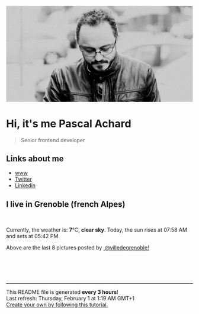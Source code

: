 ![Pascal Achard](./images/photo-pascal-achard.jpg)
# Hi, it's me Pascal Achard
> Senior frontend developer

## Links about me
- [www](https://www.pascal-achard.com)
- [Twitter](https://twitter.com/botmaster)
- [Linkedin](http://www.linkedin.com/in/pascal-achard)


## I live in Grenoble (french Alpes)
<img src="https://openweathermap.org/img/wn/01n@2x.png" alt="">

Currently, the weather is: **7**°C, **clear sky**.
Today, the sun rises at 07:58 AM and sets at 05:42 PM

Above are the last 8 pictures posted by <a href="https://www.instagram.com/villedegrenoble/" target="_blank"><img alt="" src="https://upload.wikimedia.org/wikipedia/commons/thumb/e/e7/Instagram_logo_2016.svg/1024px-Instagram_logo_2016.svg.png" width="20"/> @villedegrenoble!</a>

<p style="display: flex; flex-wrap: wrap; gap: 20px;">
        <img src="https://cdn1.picuki.com/hosted-by-instagram/q/0exhNuNYnjBcaS3SYdxKjf8F2vJ1Wg5SZ60STLepjSVmIR1vLHOapZA0mpCl6yRxIwVgFDeSYzti54koV11UAz19PUPdTbGBRD9S762YV+fN2jBn95VmlrwzK3UfbHet9cQqOzjYMTIfQeoEH%7C%7Cbx7a8Koru5A2MGo1zRMrBC0GAG4fy3UPI7mslm3ayEv0PxtpcyKzNe92U1aUospYmX+XQJWPr5PN1gpKZlR7pCicgIrdDgmBq7EHl3Kj4oUQ+RubTOl+1e1hniQB0XtmidUZgaFxQrzETj7lA0toFzqaqTZY49zt8ZkIH2CmUEXTE86kEomZOClCLOYGWW1EZLnk3J6+acRvkxiI%7C%7CddN65Uo%7C%7CG6ACVQ7vVDJR9GCkrRa%7C%7CyHQ2RI%7C%7Ca0UIUM0IRHQage6H+z1B63Wom5hTEnFAdHgiy8Pap0F8y89Lii1n%7C%7C7g2y49AwTgcPrfYEK%7C%7CUwP%7C%7CPTL5gMmLynkIJ4baRWQ5l4hLc1JdeOQnM2BP74=.jpeg" alt="" width="200"/>
        <img src="https://cdn1.picuki.com/hosted-by-instagram/q/0exhNuNYnjBcaS3SYdxKjf8F2vJ1Wg9SZ60STLepjSVmIR1vLHOapZA0mpCj4yRwKwVlASuRYzti5owjUVxZDT17O0PdSreKRT5T6KybVeagvDNn859pkL4xK3YebXCr8cYoVWGpNWwSDv5PHL%7C%7Clo7gX5v%7C%7CsbCgEpjuSKrVCkGZTjse3TO9%7C%7C2pYf5%7C%7CHSv1izv9QpcmkazXgpdAd4+pvlpDk1VOCtIc17q7VySKNBicMCv6K81Sa8H2QkaHp%7C%7CECKet8XCkONFui3rSzY57zz2F%7C%7Cl9EEIdvlqztEs9s6J6u4GIML1rzt8A%7C%7CKznTlEIGWlvqklPv6XslHPaSkGI%7C%7CmIUwGPRn+T8J7gprsigdcy8U%7C%7C%7C%7CGyDHYa6TYLKt7UlEbId%7C%7CsZ3HEdPeuK8toj6RDF+FZ4FGKyRK+Y7z2i152QjpP3mLeLrBVYK%7C%7CPgpCq8UjDiznT+AVoxZjt.jpeg" alt="" width="200"/>
        <img src="https://cdn1.picuki.com/hosted-by-instagram/q/0exhNuNYnjBcaS3SYdxKjf8F2vJ1Wg5SZ60STLepjSVmIR1vLHOapZA0mpCj4yRwKwVlASuRYzti4I8pVltRAz17OkfcTbyATDxV6aSYUeulvDZn%7C%7CJ9ok7o9L3YZZHev8cIsVAmYdSgIGaYDG7uo%7C%7CekU%7C%7CuXucjAFoS2UNLMT9zJBpY6uSKVKz8B1pJ2Jg3Tt%7C%7C9kiJzJE5m4vMAQrptqO52lEX%7C%7CD+O8BnsaBwVLYBxMQK5qnRlSaHEmw+Jj8vRnagtIj+kOYA2CzxWhMX1GK3XYACDnRT1m+0kxV3t4gj1aSNBdxuiekakIH2bSAEXG428Fk71pu1ynOdV0Gv%7C%7CBB6lWKHzIHkS8crhaPaJtqtANfs9QXleoboBOJDW3UZLfP7BFPeKtKlIvkfmY4SSq1s9QeT0iD7S7734wB4AGgSgWfeWMQ=.jpeg" alt="" width="200"/>
        <img src="https://cdn1.picuki.com/hosted-by-instagram/q/0exhNuNYnjBcaS3SYdxKjf8F2vJ1Wg9SZ60STLepjSVmIR1vLHOapZA0mpCl6yRxIwVgFDeSYzti5ogoVV9RAz19PUbfQLyMRThR56ycUezN0DRh959okL88JXcWZ3Wm8cEuXQmYdSgIGaYDG7uo+qhT5aGuO1lQpTb9d7JGmC4E5ZObS6olhMF4pJ2Jg3Tt%7C%7C9kiJzJE5m4vMAQrptqO52hEX%7C%7CD+O8BnsaBwVLYBxMQK5qnRlSaHEmw+Jj8uTnagtIj+kOYA2G7lXRRrxCyGQ%7C%7CksDnQhi2%7C%7CrkEJ3t4gj1aSNBdxuiekZkIH2bSAEXG428Fk71p26qCDMa2is4EhX2j3+2JrlXcofvLj6LuuzT9C94xXpPJz6MaJhWj9cJLmFdxGObfa1BZ8Uw81AFKUeh2GU9iewI+SszF4iKGRr0TigD5R%7C%7CV9ar0fu8wX3K0RjZgxQ3md2KS6Flx0cLv8isrwl+JCqTJ+5samTwn28sEeFTeLqVxpyHPrwU.jpeg" alt="" width="200"/>
        <img src="https://cdn1.picuki.com/hosted-by-instagram/q/0exhNuNYnjBcaS3SYdxKjf8F2vJ1Wg5SZ60STLepjSVmIR1vLHOapZA0mpCj4yRwKwVlASuRYzti5ospVFVYCj1+PEPWSrSLSjdR6KqQVOzN1jdj855nlroyLHMaZ3Ct88QoVQmYdSgIGaYDG7uo%7C%7CekU%7C%7CuXucjAFoS2UNLMT9zJBpY6uSKVKz8B1pJ2Jg3Tt%7C%7C9kiJzJE5m4vMAQrptqO52lEX%7C%7CD+O8BnsaBwVLYBxMQK5qnRlSaHEmw+Jj8vRnagtIj+kOYA2CGwLS8h3CygQKIwDnQhmHyK4jh3t4gj1aSNBdxuiekakIH2bSAEXG428Fk71pu1ynOdV0Gv+1Rj5nbA6ryZUfEF85foEfSvZ%7C%7CPoyHfSOIXbLutGVioYA8rnQVDaL%7C%7CLkV88fmY4SSq1s9XjnoVL7S7734wB4AGgSgWfeWMQ=.jpeg" alt="" width="200"/>
        <img src="https://cdn1.picuki.com/hosted-by-instagram/q/0exhNuNYnjBcaS3SYdxKjf8F2vJ1Wg5SZ60STLepjSVmIR1vLHOapZA0mpCl6yRxIwVgFDeSYzti5ogpUVtZCT19PUbfQbKJTD9d7KuYVunN1DZi8ZBonbwzLHwYZ3Kn8scrVAmYdSgIGaYDG7uo+qhT5aGuO1lQpzaEW+oR9z5G7NCnV6xhz580r6GDhx+ouMoyIDND%7C%7CHg1JU46o9CUqTUHGsv+MfF3pLUqF+dazPgL6NDhkyblAXxzXjhVMmecm6Lgp6NUtxrfeHM9%7C%7C2z6ZoYKfk9OlnSaljcQ9I8titj1edgr0PkHsqHURGM4VGly+jl0ucCSswaZRXqYj21I7nn99rTlXdoh9rrBYKC5EIjNgnONbbLcQ%7C%7CYZG3UHXayGbH7aAf6MId9+oaJ3NMFG4nXs+h6sebHX8yVpLiZFuwaIGZRSYMyc1ImN2Fn52jrIrwJmxpmZXet6kQgbzcuO1hVyfSGeB5sab2I=.jpeg" alt="" width="200"/>
        <img src="https://cdn1.picuki.com/hosted-by-instagram/q/0exhNuNYnjBcaS3SYdxKjf8F2vJ1Wg9SZ60STLepjSVmIR1vLHOapZA0mpCl6yRxIwVgFDeSYzti5YMtVF9XDz19PUTXQL2JST5U6qmfVu7N0Tdj955jkL4wL3IeZX+u8sMlUAmYdSgIGaYDG7uo+qhT5aGuO1lQpzb9d7JGmC4E5ZPiZ6x29Zk0v7GEj0Xx7oolaT5O9T9sdgcrptPTpCkeXfPiM8M6pq56AIgCifgG6vuzynXhV1IkeFFxHzPChZ7Mu+JarDLnUgwZwyyFdLA2KgobhVjmljkA449+n6SDFaxMn%7C%7C07s%7C%7C2AATNBVmtUpBVtmJGCnCbUNU2z9hd8yWPJ76m2IdECg8DeL8KFeO%7C%7CqnwzHK+L6UehoEyhCA%7C%7C%7C%7CUBBKJZvq+WpgJqapJONRP2lPt9RGWU7Kj6ypODRoe0CauJpUmdNyHloiP91OFhyu5kDMZl9WjY6Qax1sApJCvzycsXC+AOsZMBCff3Q16EI0VJeg=.jpeg" alt="" width="200"/>
        <img src="https://cdn1.picuki.com/hosted-by-instagram/q/0exhNuNYnjBcaS3SYdxKjf8F2vJ1Wg9SZ60STLepjSVmIR1vLHOapZA0mpCl6yRxIwVgFDeSYzth7YMvUltXCj19PELZS7KPRT5Q6ayRUejN0DZk8JZllbsxKHweYXaq9csvUgmYdSgIGaYDG7uo+qhT5aGuO1lQpzb9d7JGmC4E5ZPiZ6x29Zk0v7GEj0Xx7oolaT5O9T9sdgcrptPTpCkeXfPiM8M6pq56AIgCifgG6vuzynXhV1IkeFFxHzPClNjMu+EiphbsJDYZw17%7C%7CaboYHQobhVjmljkA449+n6SDFaxMn%7C%7C07s%7C%7C2AATNBVmtUpBVtmJGCnCbUNU2z9hd8yWPJ76myJ9M8l8TeAfSEe%7C%7C%7C%7CunQzHK+L6UehoEyhCA%7C%7C%7C%7CUBBKJZvq+WpgJqapJP9Zp+E6D4h+CJZeh10p0HjdssxC4D75fTvzO3qSM9F%7C%7C5txmElT4Kvu6fdYIax1sApJCvz19dKy2AOsZMBCff3Q16EI0VJeg=.jpeg" alt="" width="200"/>
</p>

------------
<p>This README file is generated <b>every 3 hours</b>!
    <br />Last refresh: Thursday, February 1 at 1:19 AM GMT+1
    <br /><a href="https://medium.com/@th.guibert/how-to-create-a-self-updating-readme-md-for-your-github-profile-f8b05744ca91">Create your own by following this tutorial.</a>
</p>
<p><a href="https://github.com/botmaster/botmaster/actions/workflows/main.yaml"><img alt="" src="https://github.com/botmaster/botmaster/actions/workflows/main.yaml/badge.svg" /></a></p>

